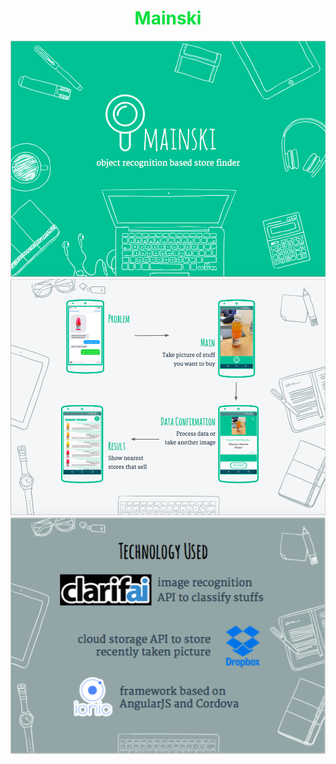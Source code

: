 <center> <h1 style="color:#01DF3A">Mainski</h1> </center>
<img src="/images/m1.png"></img>
<img src="/images/m2.png"></img>
<img alignment="center" src="/images/m3.png"></img>
